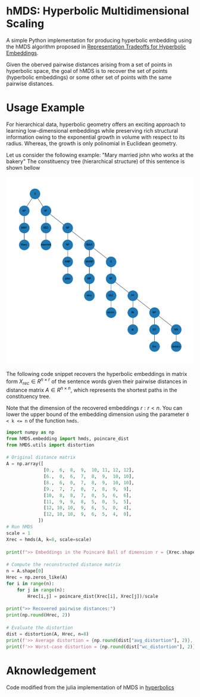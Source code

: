 # hMDS: Hyperbolic Multidimensional Scaling
A simple Python implementation for producing hyperbolic embedding using the hMDS algorithm proposed in [Representation Tradeoffs for Hyperbolic Embeddings](https://arxiv.org/pdf/1804.03329.pdf).

Given the oberved pairwise distances arising from a set of points in hyperbolic space, the goal of hMDS is to recover the set of points (hyperbolic embeddings) or some other set of points with the same pairwise distances.


# Usage Example
For hierarchical data, hyperbolic geometry offers an exciting approach to learning low-dimensional embeddings while preserving rich structural information owing to the exponential growth in volume with respect to its radius. Whereas, the growth is only polinomial in Euclidean geometry.

Let us consider the following example: "Mary married john who works at the bakery"
The constituency tree (hierarchical structure) of this sentence is shown bellow

<p align="center">
  <img src="assets/constituency_tree.png" alt="Constituency tree of the sentence 'Mary Married john who works at the bakery'" width="600"/>
</p>

The following code snippet recovers the hyperbolic embeddings in matrix form $X_{rec} \in R^{n \times r}$ of the sentence words given their pairwise distances in distance matrix $A \in R^{n \times n}$, which represents the shortest paths in the constituency tree.

Note that the dimension of the recovered embeddings $r: r < n$. You can lower the upper bound of the embedding dimension using the parameter ```0 < k <= n``` of the function ```hmds```.

```python
import numpy as np
from hMDS.embedding import hmds, poincare_dist
from hMDS.utils import distortion

# Original distance matrix
A = np.array([
              [0.,  6,  8,  9,  10, 11, 12, 12], 
              [6.,  0,  6,  7,  8,  9,  10, 10],
              [8.,  6,  0,  7,  8,  9,  10, 10],
              [9.,  7,  7,  0,  7,  8,  9,  9],
              [10,  8,  8,  7,  0,  5,  6,  6],
              [11,  9,  9,  8,  5,  0,  5,  5],
              [12, 10, 10,  9,  6,  5,  0,  4],
              [12, 10, 10,  9,  6,  5,  4,  0],
            ])
# Run hMDS
scale = 1
Xrec = hmds(A, k=8, scale=scale)

print(f">> Embeddings in the Poincaré Ball of dimension r = {Xrec.shape[1]}")

# Compute the reconstructed distance matrix
n = A.shape[0]
Hrec = np.zeros_like(A)
for i in range(n):
    for j in range(n):
        Hrec[i,j] = poincare_dist(Xrec[i], Xrec[j])/scale

print(">> Recovered pairwise distances:")
print(np.round(Hrec, 2))

# Evaluate the distortion
dist = distortion(A, Hrec, n=8)
print(f'>> Average distortion = {np.round(dist["avg_distortion"], 2)}, best average distortion is 0.')
print(f'>> Worst-case distortion = {np.round(dist["wc_distortion"], 2)}, best worst-case distortion is 1.')
```

# Aknowledgement
Code modified from the julia implementation of hMDS in [hyperbolics](https://github.com/HazyResearch/hyperbolics)